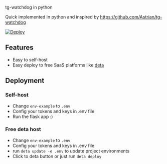 tg-watchdog in python

Quick implemented in python and inspired by https://github.com/Astrian/tg-watchdog 

[![Deploy](https://button.deta.dev/1/svg)](https://go.deta.dev/deploy?repo=https://github.com/shyn/tg-watchdog)

## Features

- Easy to self-host
- Easy deploy to free SaaS platforms like [deta](https://deta.sh)

## Deployment

### Self-host

- Change `env-example` to `.env`
- Config your tokens and keys in .env file
- Run the flask app :)

### Free deta host

- Change `env-example` to `.env`
- Config your tokens and keys in .env file
- run `deta update -e .env` to update project environments
- Click to deta button or just run `deta deploy`